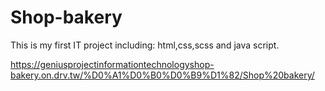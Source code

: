 # Shop-bakery
This is my first IT project including: html,css,scss and java script. 

https://geniusprojectinformationtechnologyshop-bakery.on.drv.tw/%D0%A1%D0%B0%D0%B9%D1%82/Shop%20bakery/
